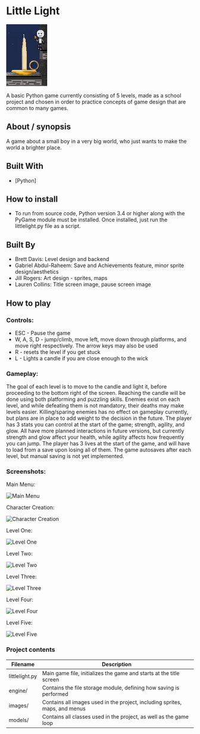 # Little Light

![Candle Light](/images/giphy.gif)

A basic Python game currently consisting of 5 levels, made as a school project and chosen in order to practice concepts of game design that are common to many games.

## About / synopsis

A game about a small boy in a very big world, who just wants to make the world a brighter place.

## Built With

* [Python]

## How to install

* To run from source code, Python version 3.4 or higher along with the PyGame module must be installed. Once installed, just run the littlelight.py file as a script.

## Built By

* Brett Davis: Level design and backend
* Gabriel Abdul-Raheem: Save and Achievements feature, minor sprite design/aesthetics
* Jill Rogers: Art design - sprites, maps
* Lauren Collins: Title screen image, pause screen image

## How to play

### Controls:

* ESC - Pause the game
* W, A, S, D - jump/climb, move left, move down through platforms, and move right respectively. The arrow keys may also be used
* R - resets the level if you get stuck
* L - Lights a candle if you are close enough to the wick

### Gameplay:

The goal of each level is to move to the candle and light it, before proceeding to the bottom right of the screen. Reaching the candle will be done using both platforming and puzzling skills.
Enemies exist on each level, and while defeating them is not mandatory, their deaths may make levels easier. Killing/sparing enemies has no effect on gameplay currently, but plans are in place to add weight to the decision in the future.
The player has 3 stats you can control at the start of the game; strength, agility, and glow. All have more planned interactions in future versions, but currently strength and glow affect your health, while agility affects how frequently you can jump.
The player has 3 lives at the start of the game, and will have to load from a save upon losing all of them. The game autosaves after each level, but manual saving is not yet implemented.

### Screenshots:

Main Menu:

![Main Menu]('/images/littlelight_mainMenu.png')

Character Creation:

![Character Creation]('/images/littlelight_charSelection.png')

Level One:

![Level One]('/images/littlelight_levelOne.png')

Level Two:

![Level Two]('/images/littlelight_levelTwo.png')

Level Three:

![Level Three]('/images/littlelight_levelThree.png')

Level Four:

![Level Four]('/images/littlelight_levelFour.png')

Level Five:

![Level Five]('/images/littlelight_levelFive.png')

### Project contents

| Filename | Description |
| --- | --- |
|littlelight.py|Main game file, initializes the game and starts at the title screen|
|engine/|Contains the file storage module, defining how saving is performed|
|images/|Contains all images used in the project, including sprites, maps, and menus|
|models/|Contains all classes used in the project, as well as the game loop|
